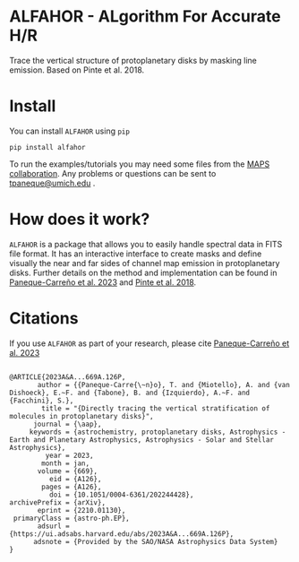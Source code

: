 # ALFAHOR - ALgorithm For Accurate H/R
Trace the vertical structure of protoplanetary disks by masking line emission. Based on Pinte et al. 2018.

# Install

You can install `ALFAHOR` using `pip`

<pre><code>pip install alfahor</pre></code>

To run the examples/tutorials you may need some files from the [MAPS collaboration](https://alma-maps.info/data.html). Any problems or questions can be sent to tpaneque@umich.edu .

# How does it work?

`ALFAHOR` is a package that allows you to easily handle spectral data in FITS file format. It has an interactive interface to create masks and define visually the near and far sides of channel map emission in protoplanetary disks. Further details on the method and implementation can be found in [Paneque-Carreño et al. 2023](https://ui.adsabs.harvard.edu/abs/2023A%26A...669A.126P/abstract) and [Pinte et al. 2018](https://ui.adsabs.harvard.edu/abs/2018A%26A...609A..47P/abstract).

# Citations

If you use `ALFAHOR` as part of your research, please cite [Paneque-Carreño et al. 2023](https://ui.adsabs.harvard.edu/abs/2023A%26A...669A.126P/abstract)

<pre><code>
@ARTICLE{2023A&A...669A.126P,
       author = {{Paneque-Carre{\~n}o}, T. and {Miotello}, A. and {van Dishoeck}, E.~F. and {Tabone}, B. and {Izquierdo}, A.~F. and {Facchini}, S.},
        title = "{Directly tracing the vertical stratification of molecules in protoplanetary disks}",
      journal = {\aap},
     keywords = {astrochemistry, protoplanetary disks, Astrophysics - Earth and Planetary Astrophysics, Astrophysics - Solar and Stellar Astrophysics},
         year = 2023,
        month = jan,
       volume = {669},
          eid = {A126},
        pages = {A126},
          doi = {10.1051/0004-6361/202244428},
archivePrefix = {arXiv},
       eprint = {2210.01130},
 primaryClass = {astro-ph.EP},
       adsurl = {https://ui.adsabs.harvard.edu/abs/2023A&A...669A.126P},
      adsnote = {Provided by the SAO/NASA Astrophysics Data System}
}
</pre></code>
